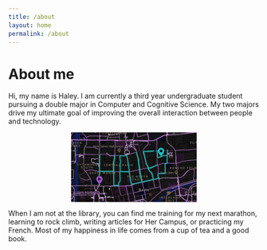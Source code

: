 ```yaml
---
title: /about
layout: home
permalink: /about
---
```


# About me
Hi, my name is Haley. I am currently a third year undergraduate student pursuing a double major in Computer and Cognitive Science. My two majors drive my ultimate goal of improving the overall interaction between people and technology.

<img style = "width: 50%; height: 50%; display: block; margin-left: auto; margin-right: auto; " src="./haley.JPG"  alt="Profile"  />

When I am not at the library, you can find me training for my next marathon, learning to rock climb, writing articles for Her Campus, or practicing my French. Most of my happiness in life comes from a cup of tea and a good book.
